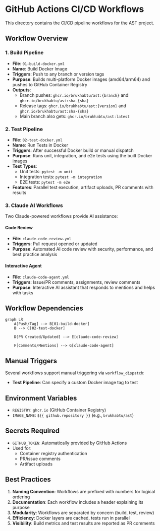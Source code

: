 # GitHub Actions CI/CD Workflows

This directory contains the CI/CD pipeline workflows for the AST project.

## Workflow Overview

### 1. Build Pipeline
- **File**: `01-build-docker.yml`
- **Name**: Build Docker Image
- **Triggers**: Push to any branch or version tags
- **Purpose**: Builds multi-platform Docker images (amd64/arm64) and pushes to GitHub Container Registry
- **Outputs**: 
  - Branch pushes: `ghcr.io/brukhabtu/ast:{branch}` and `ghcr.io/brukhabtu/ast:sha-{sha}`
  - Release tags: `ghcr.io/brukhabtu/ast:{version}` and `ghcr.io/brukhabtu/ast:sha-{sha}`
  - Main branch also gets: `ghcr.io/brukhabtu/ast:latest`

### 2. Test Pipeline
- **File**: `02-test-docker.yml`
- **Name**: Run Tests in Docker
- **Triggers**: After successful Docker build or manual dispatch
- **Purpose**: Runs unit, integration, and e2e tests using the built Docker images
- **Test Types**:
  - Unit tests: `pytest -m unit`
  - Integration tests: `pytest -m integration`
  - E2E tests: `pytest -m e2e`
- **Features**: Parallel test execution, artifact uploads, PR comments with results

### 3. Claude AI Workflows
Two Claude-powered workflows provide AI assistance:

#### Code Review
- **File**: `claude-code-review.yml`
- **Triggers**: Pull request opened or updated
- **Purpose**: Automated AI code review with security, performance, and best practice analysis

#### Interactive Agent
- **File**: `claude-code-agent.yml`
- **Triggers**: Issue/PR comments, assignments, review comments
- **Purpose**: Interactive AI assistant that responds to mentions and helps with tasks

## Workflow Dependencies

```mermaid
graph LR
    A[Push/Tag] --> B[01-build-docker]
    B --> C[02-test-docker]
    
    D[PR Created/Updated] --> E[claude-code-review]
    
    F[Comments/Mentions] --> G[claude-code-agent]
```

## Manual Triggers

Several workflows support manual triggering via `workflow_dispatch`:
- **Test Pipeline**: Can specify a custom Docker image tag to test

## Environment Variables

- `REGISTRY`: `ghcr.io` (GitHub Container Registry)
- `IMAGE_NAME`: `${{ github.repository }}` (e.g., `brukhabtu/ast`)

## Secrets Required

- `GITHUB_TOKEN`: Automatically provided by GitHub Actions
- Used for:
  - Container registry authentication
  - PR/issue comments
  - Artifact uploads

## Best Practices

1. **Naming Convention**: Workflows are prefixed with numbers for logical ordering
2. **Documentation**: Each workflow includes a header explaining its purpose
3. **Modularity**: Workflows are separated by concern (build, test, review)
4. **Efficiency**: Docker layers are cached, tests run in parallel
5. **Visibility**: Build metrics and test results are reported as PR comments